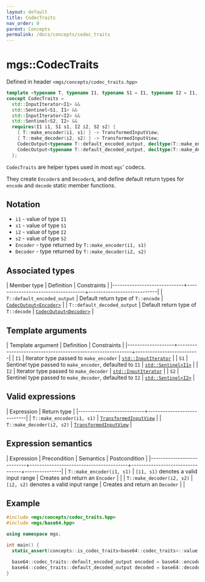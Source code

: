 ```yaml
---
layout: default
title: CodecTraits
nav_order: 9
parent: Concepts
permalink: /docs/concepts/codec_traits
---
```


# mgs::CodecTraits

Defined in header `<mgs/concepts/codec_traits.hpp>`

```cpp
template <typename T, typename I1, typename S1 = I1, typename I2 = I1, typename S2 = S1>
concept CodecTraits =
  std::InputIterator<I1> &&
  std::Sentinel<S1, I1> &&
  std::InputIterator<I2> &&
  std::Sentinel<S2, I2> &&
  requires(I1 i1, S1 s1, I2 i2, S2 s2) {
    { T::make_encoder(i1, s1) } -> TransformedInputView;
    { T::make_decoder(i2, s2) } -> TransformedInputView;
    CodecOutput<typename T::default_encoded_output, decltype(T::make_encoder(i1, s1))>;
    CodecOutput<typename T::default_decoded_output, decltype(T::make_decoder(i2, s2))>;
  };
```

`CodecTraits` are helper types used in most `mgs`' codecs.

They create `Encoder`s and `Decoder`s, and define default return types for `encode` and `decode` static member functions.

## Notation

* `i1` - value of type `I1`
* `s1` - value of type `S1`
* `i2` - value of type `I2`
* `s2` - value of type `S2`
* `Encoder` - type returned by `T::make_encoder(i1, s1)`
* `Decoder` - type returned by `T::make_decoder(i2, s2)`

## Associated types

| Member type                 | Definition                         | Constraints                |
|-----------------------------+------------------------------------+----------------------------|
| `T::default_encoded_output` | Default return type of `T::encode` | [`CodecOutput<Encoder>`]() |
| `T::default_decoded_output` | Default return type of `T::decode` | [`CodecOutput<Decoder>`]() |

## Template arguments

| Template argument | Definition                                                | Constraints              |
|-------------------+-----------------------------------------------------------+--------------------------|
| `I1`              | Iterator type passed to `make_encoder`                    | [`std::InputIterator`]() |
| `S1`              | Sentinel type passed to `make_encoder`, defaulted to `I1` | [`std::Sentinel<I1>`]()  |
| `I2`              | Iterator type passed to `make_decoder`                    | [`std::InputIterator`]() |
| `S2`              | Sentinel type passed to `make_decoder`, defaulted to `I2` | [`std::Sentinel<I2>`]()  |

## Valid expressions

| Expression                | Return type                |
|---------------------------+----------------------------|
| `T::make_encoder(i1, s1)` | [`TransformedInputView`]() |
| `T::make_decoder(i2, s2)` | [`TransformedInputView`]() |

## Expression semantics

| Expression                | Precondition                           | Semantics                       | Postcondition |
|---------------------------+----------------------------------------+---------------------------------+---------------|
| `T::make_encoder(i1, s1)` | `[i1, s1)` denotes a valid input range | Creates and return an `Encoder` |               |
| `T::make_decoder(i2, s2)` | `[i2, s2)` denotes a valid input range | Creates and return an `Decoder` |               |

## Example

```cpp
#include <mgs/concepts/codec_traits.hpp>
#include <mgs/base64.hpp>

using namespace mgs;

int main() {
  static_assert(concepts::is_codec_traits<base64::codec_traits>::value, "");

  base64::codec_traits::default_encoded_output encoded = base64::encode("Hello, World!");
  base64::codec_traits::default_decoded_output decoded = base64::decode(encoded);
}
```
